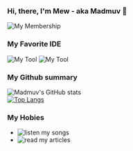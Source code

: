 ### Hi, there, I'm Mew - aka Madmuv 👋


![My Membership](https://img.shields.io/badge/student-HCI--Lab%20FIBO-blue)


### My Favorite IDE
![My Tool](https://img.shields.io/badge/Android_Studio-3DDC84?style=for-the-badge&logo=android-studio&logoColor=white)
![My Tool](https://img.shields.io/badge/Visual_Studio_Code-0078D4?style=for-the-badge&logo=visual%20studio%20code&logoColor=white)


### My Github summary
![Madmuv's GitHub stats](https://github-readme-stats.vercel.app/api?username=madmuv&show_icons=true&theme=tokyonight)<br />
[![Top Langs](https://github-readme-stats.vercel.app/api/top-langs/?username=madmuv&langs_count=8&theme=tokyonight)](https://github.com/anuraghazra/github-readme-stats)<br />


### My Hobies
- ![listen my songs](https://soundcloud.com/muv-donyawan)<br />
- ![read my articles](https://medium.com/@d.kritaisong)
